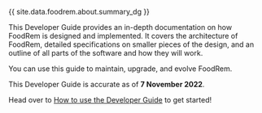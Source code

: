 <!-- markdownlint-disable-file first-line-h1 -->
<!-- markdownlint-disable-next-line proper-names -->
{{ site.data.foodrem.about.summary_dg }}

This Developer Guide provides an in-depth documentation on how FoodRem is designed and implemented. It covers the architecture of FoodRem, detailed specifications on smaller pieces of the design, and an outline of all parts of the software and how they will work.

You can use this guide to maintain, upgrade, and evolve FoodRem.

This Developer Guide is accurate as of **7 November 2022**.

Head over to [How to use the Developer Guide](#how-to-use-the-developer-guide) to get started!
